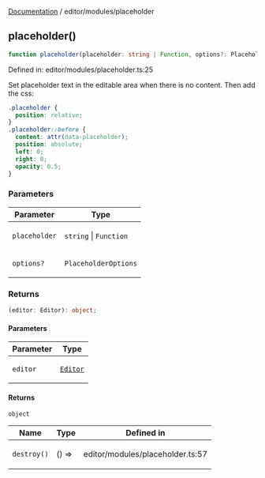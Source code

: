 [Documentation](../../modules.md) / editor/modules/placeholder

## placeholder()

```ts
function placeholder(placeholder: string | Function, options?: PlaceholderOptions): (editor: Editor) => object;
```

Defined in: editor/modules/placeholder.ts:25

Set placeholder text in the editable area when there is no content. Then add the css:

```css
.placeholder {
  position: relative;
}
.placeholder::before {
  content: attr(data-placeholder);
  position: absolute;
  left: 0;
  right: 0;
  opacity: 0.5;
}
```

### Parameters

<table>
<thead>
<tr>
<th>Parameter</th>
<th>Type</th>
</tr>
</thead>
<tbody>
<tr>
<td>

`placeholder`

</td>
<td>

`string` \| `Function`

</td>
</tr>
<tr>
<td>

`options?`

</td>
<td>

`PlaceholderOptions`

</td>
</tr>
</tbody>
</table>

### Returns

```ts
(editor: Editor): object;
```

#### Parameters

<table>
<thead>
<tr>
<th>Parameter</th>
<th>Type</th>
</tr>
</thead>
<tbody>
<tr>
<td>

`editor`

</td>
<td>

[`Editor`](../Editor.md#editor)

</td>
</tr>
</tbody>
</table>

#### Returns

`object`

<table>
<thead>
<tr>
<th>Name</th>
<th>Type</th>
<th>Defined in</th>
</tr>
</thead>
<tbody>
<tr>
<td>

`destroy()`

</td>
<td>

() => 

</td>
<td>

editor/modules/placeholder.ts:57

</td>
</tr>
</tbody>
</table>
